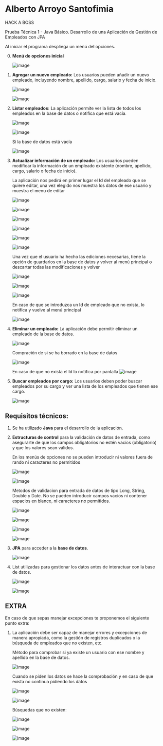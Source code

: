 # Alberto Arroyo Santofimia

HACK A BOSS

Prueba Técnica 1 - Java Básico. Desarrollo de una Aplicación de Gestión de Empleados con JPA

Al iniciar el programa despliega un menú del opciones.

0. **Menú de opciones inicial**

    ![image](https://github.com/user-attachments/assets/c5d438b0-a0cd-4e8b-9711-a58e9e784dfb)

1. **Agregar un nuevo empleado:** Los usuarios pueden añadir un nuevo empleado, incluyendo nombre, apellido, cargo, salario y fecha de inicio.

    ![image](https://github.com/user-attachments/assets/db8e1385-dbce-4a8f-b73e-ab7e079c48dc)
    
    ![image](https://github.com/user-attachments/assets/3d4a4f63-2964-4092-8f7d-5ecee12e0f0d)

 
2. **Listar empleados:** La aplicación permite ver la lista de todos los empleados en la base de datos o notifica que está vacía.

    ![image](https://github.com/user-attachments/assets/dfbeb56e-b4e6-4178-a597-d6b59384c341)
    
    ![image](https://github.com/user-attachments/assets/0f5f4a4b-6f59-4993-a902-3b15554819aa)

    Si la base de datos está vacía
    
    ![image](https://github.com/user-attachments/assets/4964883e-33fd-4324-927d-281c3c1f8f15)

3. **Actualizar información de un empleado:** Los usuarios pueden modificar la información de un empleado existente (nombre, apellido, cargo, salario o fecha de inicio).

    La aplicación nos pedirá en primer lugar el Id del empleado que se quiere editar, una vez elegido nos muestra los datos de ese usuario y muestra el menu de editar
    
    ![image](https://github.com/user-attachments/assets/e9deab9c-f7c6-4513-895d-59cff2e0de73)
    
    ![image](https://github.com/user-attachments/assets/de230cab-887f-4b5d-a555-d9f64d6621d1)
    
    ![image](https://github.com/user-attachments/assets/b1095dfb-f5a1-4d56-bc65-c0ba860ec517)
    
    ![image](https://github.com/user-attachments/assets/92aae99e-2105-4f5d-8c02-bb2073dd7ba0)
    
    ![image](https://github.com/user-attachments/assets/bc5fe31e-8f13-49a8-8d38-b1a4f582aac3)
    
    ![image](https://github.com/user-attachments/assets/df9a3d87-06e7-40fb-9ccf-39e94a189e51)
    
    Una vez que el usuario ha hecho las ediciones necesarias, tiene la opción de guardarlos en la base de datos y volver al menú principal o descartar todas las modificaciones y volver
    
    ![image](https://github.com/user-attachments/assets/0410d98d-76be-46a6-994f-0f06ef9bb8c5)
    
    ![image](https://github.com/user-attachments/assets/f2cf41ae-f419-4711-8473-4d09a3d541a7)
    
    ![image](https://github.com/user-attachments/assets/f3480132-2907-423b-9347-60488a31c37c)
    
    
    En caso de que se introduzca un Id de empleado que no exista, lo notifica y vuelve al menú principal
    
    ![image](https://github.com/user-attachments/assets/f78292ec-2b7a-4ded-bf08-71f166b6a52d)

    
4. **Eliminar un empleado:** La aplicación debe permitir eliminar un empleado de la base de datos.

    ![image](https://github.com/user-attachments/assets/91d228fb-4b4d-4fc4-8dc7-d22eb4bb42fb)
    
    Compración de si se ha borrado en la base de datos
    
    ![image](https://github.com/user-attachments/assets/0f166409-65a5-4759-9fb6-842e9ec09a51)
    
    
    En caso de que no exista el Id lo notifica por pantalla
    ![image](https://github.com/user-attachments/assets/204e8f50-beea-457d-a04d-4de66c5ec394)

5. **Buscar empleados por cargo:** Los usuarios deben poder buscar empleados por su cargo y ver una lista de los empleados que tienen ese cargo.

    ![image](https://github.com/user-attachments/assets/d085784e-67aa-48fa-b8a1-ff5e573daee4)
    
## **Requisitos técnicos:**

1. Se ha utilizado **Java** para el desarrollo de la aplicación.
    
3. **Estructuras de control** para la validación de datos de entrada, como asegurarte de que los campos obligatorios no estén vacíos (obligatorio) y que los valores sean válidos.

    En los menús de opciones no se pueden introducir ni valores fuera de rando ni caracteres no permitidos
   
    ![image](https://github.com/user-attachments/assets/9baee02a-fade-424d-8ba0-eeaeab9fc7aa)
    
    ![image](https://github.com/user-attachments/assets/932b692e-b1be-417a-a552-b1b523a14110)
    
    
    Metodos de validacion para entrada de datos de tipo Long, String, Double y Date. No se pueden introducir campos vacios ni contener espacios en blanco, ni caracteres no permitidos.
    
    ![image](https://github.com/user-attachments/assets/35aaab29-55ef-4bd8-8405-c98382e55ab4)
    
    ![image](https://github.com/user-attachments/assets/580e19d5-75fb-4df3-baf7-be53981c3f43)
    
    ![image](https://github.com/user-attachments/assets/b578eeec-6575-4fc3-bf17-164591deaa73)
    
    ![image](https://github.com/user-attachments/assets/3e05f514-70b3-438f-bab1-620754ec3cb9)

    
5. **JPA** para acceder a la **base de datos**.

    ![image](https://github.com/user-attachments/assets/f1a3b745-eb04-480d-b048-ea3d5f4c92b1)
    
6. List utilizadas para gestionar los datos antes de interactuar con la base de datos.

    ![image](https://github.com/user-attachments/assets/f7db190c-5028-4b0d-bebb-023e3b401d3b)
    
    ![image](https://github.com/user-attachments/assets/9446e53f-587a-49fe-9245-8c86a86c5cf9)

    

## **EXTRA**

En caso de que sepas manejar excepciones te proponemos el siguiente punto extra:

1. La aplicación debe ser capaz de manejar errores y excepciones de manera apropiada, como la gestión de registros duplicados o la búsqueda de empleados que no existen, etc.

    Método para comprobar si ya existe un usuario con ese nombre y apellido en la base de datos.
    
    ![image](https://github.com/user-attachments/assets/e3570ccd-d263-4b0b-9691-6d583914a124)
    
    Cuando se piden los datos se hace la comprobación y en caso de que exista no continua pidiendo los datos
    
    ![image](https://github.com/user-attachments/assets/1eb610b4-fd9f-4f83-9a8f-08207e461cd5)
    
    ![image](https://github.com/user-attachments/assets/9d8dbd38-59c4-415f-919d-df863159839f)
    
    Búsquedas que no existen:
    
    ![image](https://github.com/user-attachments/assets/578509ee-4d81-4a8f-ab0f-af9b2169e2f3)
    
    ![image](https://github.com/user-attachments/assets/287ed2be-724a-4183-b636-6d9ff6781d55)
    
    ![image](https://github.com/user-attachments/assets/481c184e-5979-488d-a3b4-c4f3845db58d)






